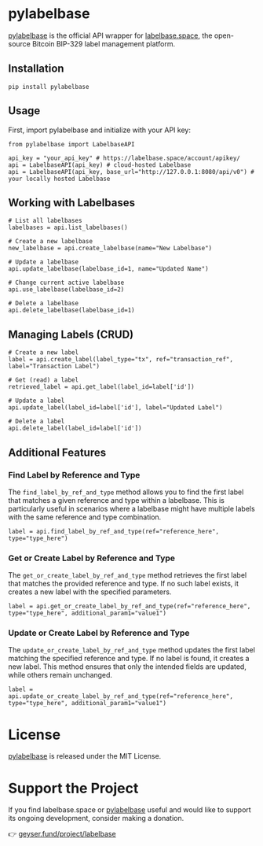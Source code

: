 # pylabelbase
[pylabelbase](https://github.com/Labelbase/pylabelbase) is the official API wrapper for [labelbase.space](https://labelbase.space), the open-source Bitcoin BIP-329 label management platform.

## Installation
```
pip install pylabelbase
```


## Usage

First, import pylabelbase and initialize with your API key:

```
from pylabelbase import LabelbaseAPI

api_key = "your_api_key" # https://labelbase.space/account/apikey/ 
api = LabelbaseAPI(api_key) # cloud-hosted Labelbase
api = LabelbaseAPI(api_key, base_url="http://127.0.0.1:8080/api/v0") # your locally hosted Labelbase

```

## Working with Labelbases 

```
# List all labelbases
labelbases = api.list_labelbases()

# Create a new labelbase
new_labelbase = api.create_labelbase(name="New Labelbase")

# Update a labelbase
api.update_labelbase(labelbase_id=1, name="Updated Name")

# Change current active labelbase
api.use_labelbase(labelbase_id=2)

# Delete a labelbase
api.delete_labelbase(labelbase_id=1)

```

## Managing Labels (CRUD)
```
# Create a new label
label = api.create_label(label_type="tx", ref="transaction_ref", label="Transaction Label")

# Get (read) a label
retrieved_label = api.get_label(label_id=label['id'])

# Update a label
api.update_label(label_id=label['id'], label="Updated Label")

# Delete a label
api.delete_label(label_id=label['id'])

```

## Additional Features

### Find Label by Reference and Type
The `find_label_by_ref_and_type` method allows you to find the first label that matches a given reference and type within a labelbase. This is particularly useful in scenarios where a labelbase might have multiple labels with the same reference and type combination.

```
label = api.find_label_by_ref_and_type(ref="reference_here", type="type_here")
``` 

### Get or Create Label by Reference and Type

The `get_or_create_label_by_ref_and_type` method retrieves the first label that matches the provided reference and type. If no such label exists, it creates a new label with the specified parameters.

```
label = api.get_or_create_label_by_ref_and_type(ref="reference_here", type="type_here", additional_param1="value1")

```

### Update or Create Label by Reference and Type
The `update_or_create_label_by_ref_and_type` method updates the first label matching the specified reference and type. If no label is found, it creates a new label. This method ensures that only the intended fields are updated, while others remain unchanged.


```
label = api.update_or_create_label_by_ref_and_type(ref="reference_here", type="type_here", additional_param1="value1")
```


# License
[pylabelbase](https://github.com/Labelbase/pylabelbase) is released under the MIT License.

# Support the Project
If you find labelbase.space or [pylabelbase](https://github.com/Labelbase/pylabelbase) useful and would like to support its ongoing development, consider making a donation.

👉 [geyser.fund/project/labelbase](https://geyser.fund/project/labelbase)

